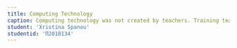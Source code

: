 ```yaml
---
title: Computing Technology 
caption: Computing technology was not created by teachers. Training teachers to use computer technology did improve their confidence in its use, but there was considerable dissatisfaction with training content and style of delivery.   
student: 'Xristina Spanou'
studentid: 'Π2018134'
---
```

